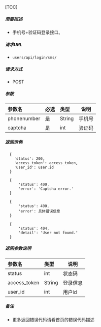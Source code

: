 

[TOC]
    
##### 简要描述

- 手机号+验证码登录接口。

##### 请求URL
- ` users/api/login/sms/ `
  
##### 请求方式
- POST 

##### 参数

| 参数名         |必选| 类型     | 说明  |
|:------------|:---|:-------|-----|
| phonenumber |是  | String | 手机号 |
| captcha     |是  | int    | 验证码 |

##### 返回示例 

``` 
  {
    'status': 200,
    'access_token': access_token,
    'user_id': user.id
  }
  
  {
      'status': 400, 
      'error': 'Captcha error.'
  }
  
  {
      'status': 400, 
      'error': 具体错误信息
  }
  
  {
      'status': 404, 
      'detail': 'User not found.'
  }
```

##### 返回参数说明 

| 参数名         | 类型     | 说明   |
|:------------|:-------|------|
| status      | int    | 状态码  |
| access_token| String | 登录信息 |
| user_id     | int    | 用户id |

##### 备注 

- 更多返回错误代码请看首页的错误代码描述




